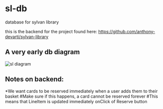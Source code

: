 # sl-db
database for sylvan library


this is the backend for the project found here: https://github.com/anthony-devarti/sylvan-library

## A very early db diagram
![sl diagram](https://github.com/anthony-devarti/sl-db/assets/98314025/9a8ecd24-c08b-454c-b49a-ee8d8799a65d)


## Notes on backend:
*We want cards to be reserved immediately when a user adds them to their basket
  #Make sure if this happens, a card cannot be reserved forever
  #This means that LineItem is updated immediately onClick of Reserve button

